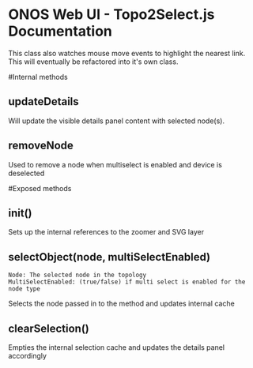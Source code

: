 ONOS Web UI - Topo2Select.js Documentation
====================================

This class also watches mouse move events to highlight the nearest link.
This will eventually be refactored into it's own class.

#Internal methods
## updateDetails
Will update the visible details panel content with selected node(s).

## removeNode
Used to remove a node when multiselect is enabled and device is deselected

#Exposed methods
## init()
Sets up the internal references to the zoomer and SVG layer

## selectObject(node, multiSelectEnabled)
```
Node: The selected node in the topology
MultiSelectEnabled: (true/false) if multi select is enabled for the node type
```
Selects the node passed in to the method and updates internal cache

## clearSelection()
Empties the internal selection cache and updates the details panel accordingly


